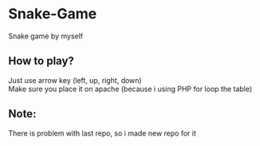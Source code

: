 # Snake-Game
Snake game by myself

## How to play?
Just use arrow key (left, up, right, down)<br> 
Make sure you place it on apache (because i using PHP for loop the table)

## Note:
There is problem with last repo, so i made new repo for it
